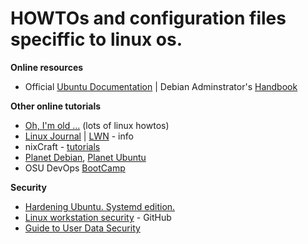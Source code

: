 # HOWTOs and configuration files speciffic to linux os.

**Online resources**


* Official [Ubuntu Documentation](https://help.ubuntu.com/) | Debian Adminstrator's [Handbook](https://debian-handbook.info/browse/stable/)

**Other online tutorials**
* [Oh, I'm old ...](https://tldp.org/) (lots of linux howtos)
* [Linux Journal](https://www.linuxjournal.com/) | [LWN](https://lwn.net/) - info
* nixCraft - [tutorials](https://www.cyberciti.biz/)
* [Planet Debian](https://planet.debian.org/), [Planet Ubuntu](https://planet.ubuntu.com)
* OSU DevOps [BootCamp](http://devopsbootcamp.osuosl.org/start-here.html)

**Security**
* [Hardening Ubuntu. Systemd edition.](https://github.com/konstruktoid/hardening)
* [Linux workstation security](https://github.com/lfit/itpol/blob/master/linux-workstation-security.md) - GitHub
* [Guide to User Data Security](https://fusionauth.io/learn/expert-advice/security/guide-to-user-data-security/)


